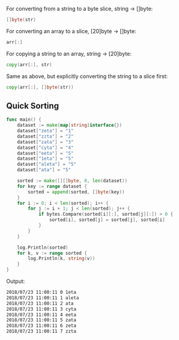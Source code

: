 For converting from a string to a byte slice, string -> []byte:
```go
[]byte(str)
```

For converting an array to a slice, [20]byte -> []byte:
```go
arr[:]
```

For copying a string to an array, string -> [20]byte:
```go
copy(arr[:], str)
```

Same as above, but explicitly converting the string to a slice first:
```go
copy(arr[:], []byte(str))
```


## Quick Sorting

```go
func main() {
	dataset := make(map[string]interface{})
	dataset["zeta"] = "1"
	dataset["zzta"] = "2"
	dataset["zata"] = "3"
	dataset["cyta"] = "4"
	dataset["eeta"] = "5"
	dataset["1eta"] = "5"
	dataset["aleta"] = "5"
	dataset["ata"] = "5"

	sorted := make([][]byte, 0, len(dataset))
	for key := range dataset {
		sorted = append(sorted, []byte(key))
	}
	for i := 0; i < len(sorted); i++ {
		for j := i + 1; j < len(sorted); j++ {
			if bytes.Compare(sorted[i][:], sorted[j][:]) > 0 {
				sorted[i], sorted[j] = sorted[j], sorted[i]
			}
		}
	}

	log.Println(sorted)
	for k, v := range sorted {
		log.Println(k, string(v))
	}
}
```

Output:
```bash
2018/07/23 11:00:11 0 1eta
2018/07/23 11:00:11 1 aleta
2018/07/23 11:00:11 2 ata
2018/07/23 11:00:11 3 cyta
2018/07/23 11:00:11 4 eeta
2018/07/23 11:00:11 5 zata
2018/07/23 11:00:11 6 zeta
2018/07/23 11:00:11 7 zzta
```
